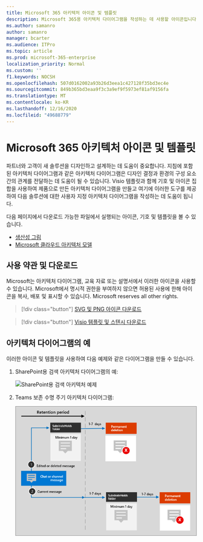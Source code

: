 ```yaml
---
title: Microsoft 365 아키텍처 아이콘 및 템플릿
description: Microsoft 365용 아키텍처 다이어그램을 작성하는 데 사용할 아이콘입니다.
ms.author: samanro
author: samanro
manager: bcarter
ms.audience: ITPro
ms.topic: article
ms.prod: microsoft-365-enterprise
localization_priority: Normal
ms.custom: ''
f1.keywords: NOCSH
ms.openlocfilehash: 507d0162002a93b26d3eea1c427128f35bd3ec4e
ms.sourcegitcommit: 849b365bd3eaa9f3c3a9ef9f5973ef81af9156fa
ms.translationtype: MT
ms.contentlocale: ko-KR
ms.lasthandoff: 12/16/2020
ms.locfileid: "49688779"
---
```

# <a name="microsoft-365-architecture-icons-and-templates"></a>Microsoft 365 아키텍처 아이콘 및 템플릿

파트너와 고객이 새 솔루션을 디자인하고 설계하는 데 도움이 중요합니다. 지침에 포함된 아키텍처 다이어그램과 같은 아키텍처 다이어그램은 디자인 결정과 환경의 구성 요소 간의 관계를 전달하는 데 도움이 될 수 있습니다. Visio 템플릿과 함께 기호 및 아이콘 집합을 사용하여 제품으로 만든 아키텍처 다이어그램을 만들고 여기에 이러한 도구를 제공하여 다음 솔루션에 대한 사용자 지정 아키텍처 다이어그램을 작성하는 데 도움이 됩니다.

다음 페이지에서 다운로드 가능한 파일에서 실행되는 아이콘, 기호 및 템플릿을 볼 수 있습니다.

- [생산성 그림](productivity-illustrations.md)
- [Microsoft 클라우드 아키텍처 모델](cloud-architecture-models.md)

## <a name="terms-and-download"></a>사용 약관 및 다운로드

Microsoft는 아키텍처 다이어그램, 교육 자료 또는 설명서에서 이러한 아이콘을 사용할 수 있습니다. Microsoft에서 명시적 권한을 부여하지 않으면 허용된 사용에 한해 아이콘을 복사, 배포 및 표시할 수 있습니다. Microsoft reserves all other rights.


 > [!div class="button"]
 > [SVG 및 PNG 아이콘 다운로드](https://go.microsoft.com/fwlink/?linkid=869455)

 > [!div class="button"]
 > [Visio 템플릿 및 스텐시 다운로드](https://go.microsoft.com/fwlink/?linkid=2056186)

## <a name="example-architecture-diagrams"></a>아키텍처 다이어그램의 예

이러한 아이콘 및 템플릿을 사용하여 다음 예제와 같은 다이어그램을 만들 수 있습니다.

1. SharePoint용 검색 아키텍처 다이어그램의 예:

    ![SharePoint용 검색 아키텍처 예제](../media/configure-search-for-multi-geo-image1-1.png)

2. Teams 보존 수명 주기 아키텍처 다이어그램:

    ![Teams 보존 수명 주기](../media/TeamsRetentionLifecycle.png)
